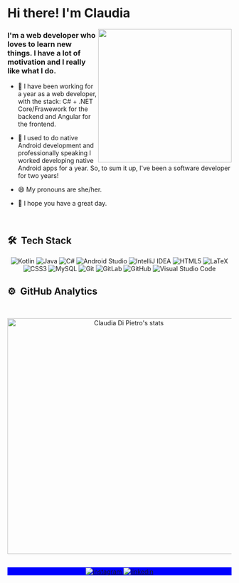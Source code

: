 <h1 align="left">Hi there! I'm Claudia</h1>
<img align="right" width="300em" height="300em" src="https://github.com/claudiadipietro/claudiadipietro/blob/main/editedgif.gif?raw=true"/>

### I'm a web developer who loves to learn new things. I have a lot of motivation and I really like what I do.


- 🌱 I have been working for a year as a web developer, with the stack: C# + .NET Core/Frawework for the backend and Angular for the frontend.


- :open_hands: I used to do native Android development and professionally speaking I worked developing native Android apps for a year. So, to sum it up, I've been a software developer for two years!


- 😄 My pronouns are she/her.


- :blossom: I hope you have a great day.

<br>

## 🛠 &nbsp;Tech Stack
<div align="center">
  
  
![Kotlin](https://img.shields.io/badge/kotlin-%230095D5.svg?style=for-the-badge&logo=kotlin&logoColor=white)
![Java](https://img.shields.io/badge/java-%23ED8B00.svg?style=for-the-badge&logo=java&logoColor=white)
![C#](https://img.shields.io/badge/c%23-%23239120.svg?style=for-the-badge&logo=c-sharp&logoColor=white)
![Android Studio](https://img.shields.io/badge/Android%20Studio-3DDC84.svg?style=for-the-badge&logo=android-studio&logoColor=white)
![IntelliJ IDEA](https://img.shields.io/badge/IntelliJIDEA-000000.svg?style=for-the-badge&logo=intellij-idea&logoColor=white)
![HTML5](https://img.shields.io/badge/html5-%23E34F26.svg?style=for-the-badge&logo=html5&logoColor=white)
![LaTeX](https://img.shields.io/badge/latex-%23008080.svg?style=for-the-badge&logo=latex&logoColor=white)
![CSS3](https://img.shields.io/badge/css3-%231572B6.svg?style=for-the-badge&logo=css3&logoColor=white)
![MySQL](https://img.shields.io/badge/mysql-%2300f.svg?style=for-the-badge&logo=mysql&logoColor=white)
![Git](https://img.shields.io/badge/git-%23F05033.svg?style=for-the-badge&logo=git&logoColor=white)
![GitLab](https://img.shields.io/badge/gitlab-%23181717.svg?style=for-the-badge&logo=gitlab&logoColor=white)
![GitHub](https://img.shields.io/badge/github-%23121011.svg?style=for-the-badge&logo=github&logoColor=white)
![Visual Studio Code](https://img.shields.io/badge/Visual%20Studio%20Code-0078d7.svg?style=for-the-badge&logo=visual-studio-code&logoColor=white)

</div>


## ⚙️ &nbsp;GitHub Analytics
<br>

<p align="center">
<img width="530em" src="https://github-readme-stats.vercel.app/api?username=claudiadipietro&show_icons=true&theme=nightowl" alt="Claudia Di Pietro's stats"/>
</p>

##

<p align="center" style="background:blue">
  <a href="https://www.instagram.com/claudiadi.p/">
 <img align="center" src="https://img.shields.io/badge/-Instagram-05122A?style=flat&logo=instagram" alt="instagram"/>
</a>
<a href="https://www.linkedin.com/in/claudiadipietro/">
  <img align="center" src="https://img.shields.io/badge/-LinkedIn-05122A?style=flat&logo=linkedin" alt="linkedin"/>
</a>
</p>
                                                                                                                


